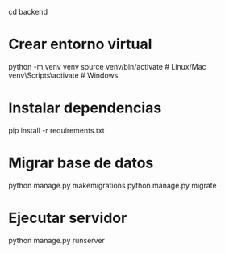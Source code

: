 cd backend

# Crear entorno virtual
python -m venv venv
source venv/bin/activate   # Linux/Mac
venv\Scripts\activate      # Windows

# Instalar dependencias
pip install -r requirements.txt

# Migrar base de datos
python manage.py makemigrations
python manage.py migrate

# Ejecutar servidor
python manage.py runserver

